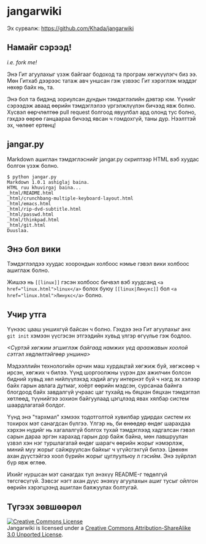jangarwiki
==========
Эх сурвалж: https://github.com/Khada/jangarwiki

Намайг сэрээд!
--------------
*i.e. fork me!*

Энэ Гит агуулахыг үзэж байгааг бодоход та програм хөгжүүлэгч биз ээ. Мөн Гитхаб дээрээс татаж
авч уншсан гэж үзвээс Гит хэрэглэж мэддэг нөхөр байх нь, та.

Энэ бол та бидэнд зориулсан дундын тэмдэглэлийн дэвтэр юм. Үүнийг сэрээдэж аваад өөрийн тэмдэглэлээ
үргэлжлүүлэн бичээд явж болно. Хүсвэл өөрчлөлтөө pull request болгоод явуулбал ард олонд тус болно,
гэхдээ өөрөө ганцаараа бичээд явсан ч гомдохгүй, таны дур. Нээлттэй эх, чөлөөт ертөнц!

jangar.py
---------

Markdown ашиглан тэмдэглэснийг jangar.py скриптээр HTML вэб хуудас болгон үзэж болно.

    $ python jangar.py
    Markdown 1.0.1 ashiglaj baina.
    HTML ruu khuvirgaj baina...
    _html/README.html
    _html/crunchbang-multiple-keyboard-layout.html
    _html/emacs.html
    _html/rip-dvd-subtitle.html
    _html/passwd.html
    _html/thinkpad.html
    _html/git.html
    Duuslaa.

Энэ бол вики
------------

Тэмдэглэлдээ хуудас хоорондын холбоос нэмье гэвэл вики холбоос ашиглаж болно.

Жишээ нь `[[linux]]` гэсэн холбоос бичвэл вэб хуудсанд `<a href="linux.html">linux</a>`
болох буюу `[[linux|Линукс]]` бол `<a href="linux.html">Линукс</a>` болно.


Учир утга
---------

Үүнээс цааш уншихгүй байсан ч болно. Гэхдээ энэ Гит агуулахыг анх `git init` хэмээн үүсгэсэн
этгээдийн хувьд үлгэр өгүүлье гэж бодлоо.

*<Сүртэй хөгжим эгшиглэж байгаад намжих үед араажавын хоолой сэтгэл хөдлөлтэйгөөр уншина>*

Мэдээллийн технологийн орчин маш хурдацтай хөгжиж буй, хөгжсөөр ч ирсэн, хөгжих ч билээ.
Үүнд шоргоолжны үүрэн дэх ажилчин болсон бидний хувьд хөл нийлүүлэхэд хэдий агуу интернэт буй ч
нэгд эх хэлээр байх гарын авлага дутмаг, хоёрт өөрийн мэдсэн, сурсанаа байнга блогдоод байх
завдалгүй учраас цаг тухайд нь бяцхан бяцхан тэмдэглэл хөтлөөд, түүнийгээ зохион байгуулаад
цэгцлээд явах хялбар систем шаардлагатай болдог.

Үүнд энэ "тархмал" хэмээх тодотголтой
хувилбар удирдах систем их тохирох мэт санагдсан бүлгээ. Үлгэр нь, би өнөөдөр өндөг шарахдаа
хэрхэн нүдийг нь хагалалгүй болгох тухай тэмдэглээд хадгалсан гэвэл сарын дараа эргэн харахад
гарын дор байж байна, мөн лавшруулан үзвэл хэн нэг туршлагатай өндөг шарагч өөрийн жорыг нэмэрлэж,
миний муу жорыг сайжруулсан байхыг ч үгүйсгэхгүй билээ. Цөөхөн ахан дүүстэйгээ хоол бүрийн жорыг
цуглуулъюу л гэсийм. Энэ зүйрлэл бүр явж өглөө.

Ихийг нуршсан мэт санагдах тул энэхүү README-г төдөлгүй төгсгөсүгүй. Зэвсэг нэгт ахан дүүс
энэхүү агуулахын ашиг тусыг ойлгон өөрийн хэрэгцээнд ашиглан баяжуулах болтугай.

Түгээх зөвшөөрөл
----------------

<a rel="license" href="http://creativecommons.org/licenses/by-sa/3.0/deed.en_US"><img alt="Creative Commons License" style="border-width:0" src="http://i.creativecommons.org/l/by-sa/3.0/80x15.png" /></a><br /><span xmlns:dct="http://purl.org/dc/terms/" property="dct:title">Jangarwiki</span> is licensed under a <a rel="license" href="http://creativecommons.org/licenses/by-sa/3.0/deed.en_US">Creative Commons Attribution-ShareAlike 3.0 Unported License</a>.
